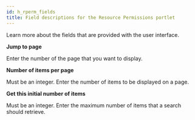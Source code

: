 ```yaml
---
id: h_rperm_fields
title: Field descriptions for the Resource Permissions portlet
---
```





Learn more about the fields that are provided with the user interface.

**Jump to page**

Enter the number of the page that you want to display.

**Number of items per page**

Must be an integer. Enter the number of items to be displayed on a page.

**Get this initial number of items**

Must be an integer. Enter the maximum number of items that a search should retrieve.

